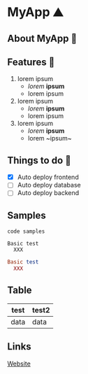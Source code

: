 # MyApp ⛰️

## About MyApp 🥇

## Features 🥈
1. lorem ipsum
   - *lorem* **ipsum**
   - lorem ipsum
1. lorem ipsum
   - *lorem* **ipsum**
   - lorem ipsum
1. lorem ipsum
   - *lorem* **ipsum**
   - lorem ~ipsum~

## Things to do 🥉
- [X] Auto deploy frontend
- [ ] Auto deploy database
- [ ] Auto deploy backend

## Samples
`code samples`
```
Basic test
  XXX
```

```rb
Basic test
  XXX
```
## Table
| test | test2 |
|---| ----|
| data | data | 

## Links
[Website](http://57.128.198.57/)

